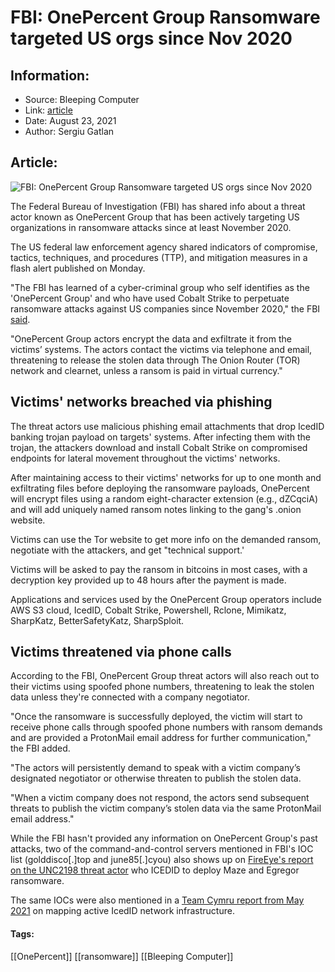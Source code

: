 # FBI: OnePercent Group Ransomware targeted US orgs since Nov 2020
### 

## Information:
+ Source: Bleeping Computer
+ Link: [article](https://www.bleepingcomputer.com/news/security/fbi-onepercent-group-ransomware-targeted-us-orgs-since-nov-2020/)
+ Date: August 23, 2021
+ Author: Sergiu Gatlan


## Article:
![FBI: OnePercent Group Ransomware targeted US orgs since Nov 2020](https://www.bleepstatic.com/content/hl-images/2021/05/17/FBI.jpg)


The Federal Bureau of Investigation (FBI) has shared info about a threat actor known as OnePercent Group that has been actively targeting US organizations in ransomware attacks since at least November 2020.


The US federal law enforcement agency shared indicators of compromise, tactics, techniques, and procedures (TTP), and mitigation measures in a flash alert published on Monday.


"The FBI has learned of a cyber-criminal group who self identifies as the 'OnePercent Group' and who have used Cobalt Strike to perpetuate ransomware attacks against US companies since November 2020," the FBI [said](https://www.documentcloud.org/documents/21047946-onepercent-group-ransomware-bc-flash-alert).


"OnePercent Group actors encrypt the data and exfiltrate it from the victims’ systems. The actors contact the victims via telephone and email, threatening to release the stolen data through The Onion Router (TOR) network and clearnet, unless a ransom is paid in virtual currency."


Victims' networks breached via phishing
---------------------------------------


The threat actors use malicious phishing email attachments that drop IcedID banking trojan payload on targets' systems. After infecting them with the trojan, the attackers download and install Cobalt Strike on compromised endpoints for lateral movement throughout the victims' networks.


After maintaining access to their victims' networks for up to one month and exfiltrating files before deploying the ransomware payloads, OnePercent will encrypt files using a random eight-character extension (e.g., dZCqciA) and will add uniquely named ransom notes linking to the gang's .onion website.


Victims can use the Tor website to get more info on the demanded ransom, negotiate with the attackers, and get "technical support.'


Victims will be asked to pay the ransom in bitcoins in most cases, with a decryption key provided up to 48 hours after the payment is made.


Applications and services used by the OnePercent Group operators include AWS S3 cloud, IcedID, Cobalt Strike, Powershell, Rclone, Mimikatz, SharpKatz, BetterSafetyKatz, SharpSploit.


Victims threatened via phone calls
----------------------------------


According to the FBI, OnePercent Group threat actors will also reach out to their victims using spoofed phone numbers, threatening to leak the stolen data unless they're connected with a company negotiator.


"Once the ransomware is successfully deployed, the victim will start to receive phone calls through spoofed phone numbers with ransom demands and are provided a ProtonMail email address for further communication," the FBI added.


"The actors will persistently demand to speak with a victim company’s designated negotiator or otherwise threaten to publish the stolen data.


"When a victim company does not respond, the actors send subsequent threats to publish the victim company’s stolen data via the same ProtonMail email address."


While the FBI hasn't provided any information on OnePercent Group's past attacks, two of the command-and-control servers mentioned in FBI's IOC list (golddisco[.]top and june85[.]cyou) also shows up on [FireEye's report on the UNC2198 threat actor](https://www.fireeye.com/blog/threat-research/2021/02/melting-unc2198-icedid-to-ransomware-operations.html) who ICEDID to deploy Maze and Egregor ransomware.


The same IOCs were also mentioned in a [Team Cymru report from May 2021](https://team-cymru.com/blog/2021/05/19/tracking-bokbot-infrastructure/) on mapping active IcedID network infrastructure.




#### Tags:
[[OnePercent]] [[ransomware]] [[Bleeping Computer]]
